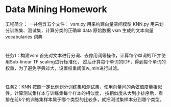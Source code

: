# Data Mining Homework 
工程简介：
  一共包含五个文件：
  vsm.py        用来构建向量空间模型
  KNN.py        用来划分训练集、测试集，计算分类的正确率
  data          原始数据
  vsm           生成的文本向量
  vocabularies    词典
#
任务1：构建vsm
  首先对文本进行分词、去停用词等操作，计算每个单词的TF并使用Sub-linear TF scaling进行标准化，
然后计算每个单词的IDF，得到每个单词的权重，为了避免字典过大，设置权重阈值w_min进行过滤。
#
任务2：KNN
  按照一定比例划分训练集和测试集，使用向量间的余弦值度量相似性。计算测试集样本与训练集每个样本的相似度，
按相似度从大到小排序后，看排在前k个的训练集样本属于哪个类型的比较多，就把测试集样本分到哪个类型。

 
